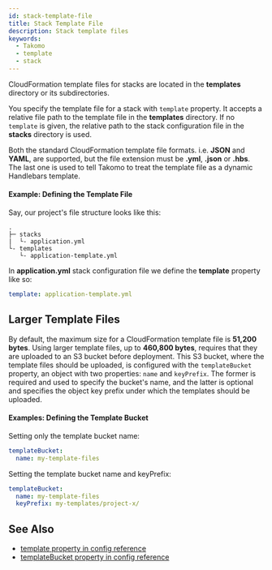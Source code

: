 ```yaml
---
id: stack-template-file
title: Stack Template File
description: Stack template files
keywords:
  - Takomo
  - template
  - stack
---
```


CloudFormation template files for stacks are located in the **templates** directory or its subdirectories. 

You specify the template file for a stack with `template` property. It accepts a relative file path to the template file in the **templates** directory. If no `template` is given, the relative path to the stack configuration file in the **stacks** directory is used.

Both the standard CloudFormation template file formats. i.e. **JSON** and **YAML**, are supported, but the file extension must be **.yml**, **.json** or **.hbs**. The last one is used to tell Takomo to treat the template file as a dynamic Handlebars template.

#### Example: Defining the Template File

Say, our project's file structure looks like this:

```
.
├─ stacks
|  └- application.yml
└- templates
   └- application-template.yml
```

In **application.yml** stack configuration file we define the **template** property like so:

```yaml title="stacks/application.yml"
template: application-template.yml
```

## Larger Template Files

By default, the maximum size for a CloudFormation template file is **51,200 bytes**. Using larger template files, up to **460,800 bytes**, requires that they are uploaded to an S3 bucket before deployment. This S3 bucket, where the template files should be uploaded, is configured with the `templateBucket` property, an object with two properties: `name` and `keyPrefix`. The former is required and used to specify the bucket's name, and the latter is optional and specifies the object key prefix under which the templates should be uploaded.

#### Examples: Defining the Template Bucket

Setting only the template bucket name:

```yaml
templateBucket:
  name: my-template-files
```

Setting the template bucket name and keyPrefix:

```yaml
templateBucket:
  name: my-template-files
  keyPrefix: my-templates/project-x/
```

## See Also

- [template property in config reference](/docs/config-reference/stacks#template)
- [templateBucket property in config reference](/docs/config-reference/stacks#templatebucket)
